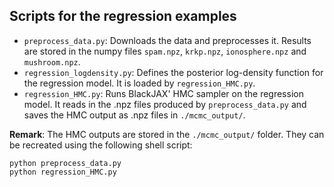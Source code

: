 ## Scripts for the regression examples

* `preprocess_data.py`: Downloads the data and preprocesses it. Results are
  stored in the numpy files `spam.npz`, `krkp.npz`, `ionosphere.npz` and
  `mushroom.npz`.
* `regression_logdensity.py`: Defines the posterior log-density function for the
  regression model. It is loaded by `regression_HMC.py`.
* `regression_HMC.py`: Runs BlackJAX' HMC sampler on the regression model. It
  reads in the .npz files produced by `preprocess_data.py` and saves the HMC
  output as .npz files in `./mcmc_output/`.

**Remark**: The HMC outputs are stored in the `./mcmc_output/` folder. They
  can be recreated using the following shell script:
```
python preprocess_data.py
python regression_HMC.py
```
